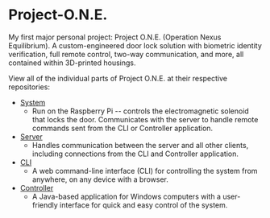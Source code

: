 # Project-O.N.E.
My first major personal project: Project O.N.E. (Operation Nexus Equilibrium). A custom-engineered door lock solution with biometric identity verification, full remote control, two-way communication, and more, all contained within 3D-printed housings.

View all of the individual parts of Project O.N.E. at their respective repositories:
- [System](https://github.com/mwhitney57/Project-O.N.E.-System)
  - Run on the Raspberry Pi -- controls the electromagnetic solenoid that locks the door. Communicates with the server to handle remote commands sent from the CLI or Controller application.
- [Server](https://github.com/mwhitney57/Project-O.N.E.-Server)
  - Handles communication between the server and all other clients, including connections from the CLI and Controller application.
- [CLI](https://github.com/mwhitney57/Project-O.N.E.-CLI)
  - A web command-line interface (CLI) for controlling the system from anywhere, on any device with a browser.
- [Controller](https://github.com/mwhitney57/Project-O.N.E.-Controller)
  - A Java-based application for Windows computers with a user-friendly interface for quick and easy control of the system.

